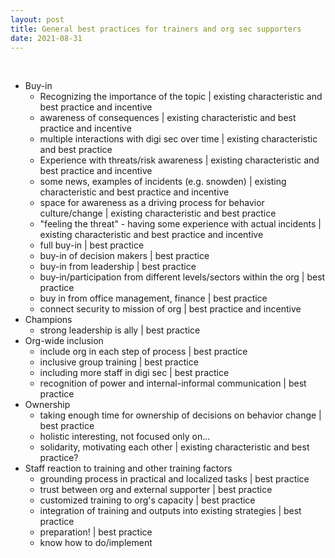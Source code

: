 ```yaml
---
layout: post
title: General best practices for trainers and org sec supporters
date: 2021-08-31
---
```


<body class="mceContentBody aui-theme-default wiki-content fullsize">
<p> </p> <ul><li>Buy-in<br class="atl-forced-newline"/><ul><li>Recognizing the importance of the topic | existing characteristic and best practice and incentive</li></ul><ul><li>awareness of consequences | existing characteristic and best practice and incentive</li></ul><ul><li>multiple interactions with digi sec over time | existing characteristic and best practice</li></ul><ul><li>Experience with threats/risk awareness | existing characteristic and best practice and incentive</li></ul><ul><li>some news, examples of incidents (e.g. snowden) | existing characteristic and best practice and incentive</li></ul><ul><li>space for awareness as a driving process for behavior culture/change | existing characteristic and best practice</li></ul><ul><li>"feeling the threat" - having some experience with actual incidents | existing characteristic and best practice and incentive</li></ul><ul><li>full buy-in | best practice</li></ul><ul><li>buy-in of decision makers | best practice</li></ul><ul><li>buy-in from leadership | best practice</li></ul><ul><li>buy-in/participation from different levels/sectors within the org | best practice</li></ul><ul><li>buy in from office management, finance | best practice</li></ul><ul><li>connect security to mission of org | best practice and incentive</li></ul></li><li>Champions<br class="atl-forced-newline"/><ul><li>strong leadership is ally | best practice</li></ul></li><li>Org-wide inclusion<br class="atl-forced-newline"/><ul><li>include org in each step of process | best practice</li></ul><ul><li>inclusive group training | best practice</li></ul><ul><li>including more staff in digi sec | best practice</li></ul><ul><li>recognition of power and internal-informal communication | best practice</li></ul></li><li>Ownership<br class="atl-forced-newline"/><ul><li>taking enough time for ownership of decisions on behavior change | best practice</li></ul><ul><li>holistic interesting, not focused only on...</li></ul><ul><li>solidarity, motivating each other | existing characteristic and best practice?</li></ul></li><li>Staff reaction to training and other training factors<br class="atl-forced-newline"/><ul><li>grounding process in practical and localized tasks | best practice</li></ul><ul><li>trust between org and external supporter | best practice</li></ul><ul><li>customized training to org's capacity | best practice</li></ul><ul><li>integration of training and outputs into existing strategies | best practice</li></ul><ul><li>preparation! | best practice</li></ul><ul><li>know how to do/implement</li></ul></li></ul>
<p> </p>
</body>